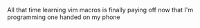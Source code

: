 All that time learning vim macros is finally paying off now that I'm programming one handed on my phone

